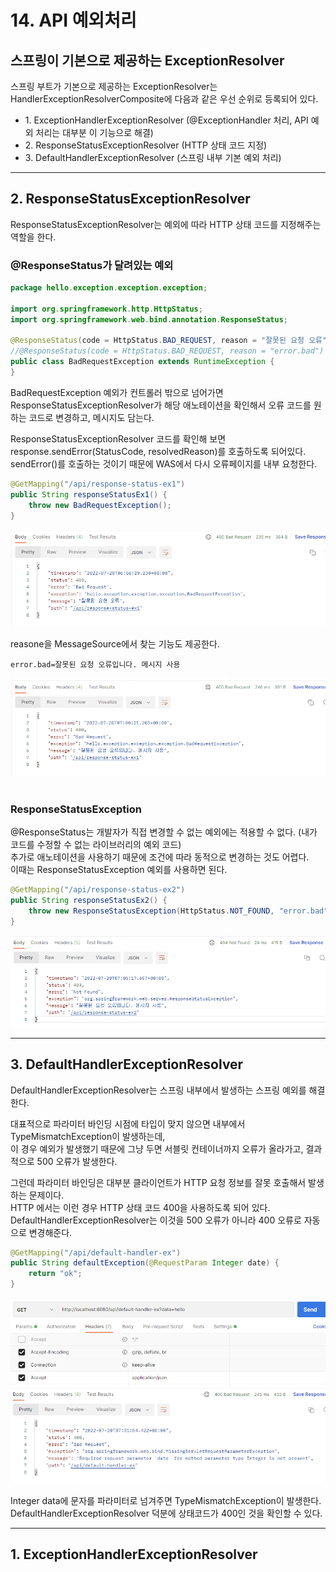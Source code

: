 # 14. API 예외처리

## 스프링이 기본으로 제공하는 ExceptionResolver

스프링 부트가 기본으로 제공하는 ExceptionResolver는  
HandlerExceptionResolverComposite에 다음과 같은 우선 순위로 등록되어 있다.  

- 1\. ExceptionHandlerExceptionResolver  (@ExceptionHandler 처리, API 예외 처리는 대부분 이 기능으로 해결)
- 2\. ResponseStatusExceptionResolver  (HTTP 상태 코드 지정)
- 3\. DefaultHandlerExceptionResolver  (스프링 내부 기본 예외 처리)

---

## 2. ResponseStatusExceptionResolver

ResponseStatusExceptionResolver는 예외에 따라 HTTP 상태 코드를 지정해주는 역할을 한다.

### @ResponseStatus가 달려있는 예외
```java
package hello.exception.exception.exception;

import org.springframework.http.HttpStatus;
import org.springframework.web.bind.annotation.ResponseStatus;

@ResponseStatus(code = HttpStatus.BAD_REQUEST, reason = "잘못된 요청 오류")
//@ResponseStatus(code = HttpStatus.BAD_REQUEST, reason = "error.bad")
public class BadRequestException extends RuntimeException {
}
```

BadRequestException 예외가 컨트롤러 밖으로 넘어가면  
ResponseStatusExceptionResolver가 해당 애노테이션을 확인해서 오류 코드를 원하는 코드로 변경하고, 메시지도 담는다.  
  
ResponseStatusExceptionResolver 코드를 확인해 보면 response.sendError(StatusCode, resolvedReason)를 호출하도록 되어있다.
sendError()를 호출하는 것이기 때문에 WAS에서 다시 오류페이지를 내부 요청한다.  

```java
@GetMapping("/api/response-status-ex1")
public String responseStatusEx1() {
    throw new BadRequestException();
}
```

![](img/api_exception_handling_07.png)  

reasone을 MessageSource에서 찾는 기능도 제공한다.

```properties
error.bad=잘못된 요청 오류입니다. 메시지 사용
```

![](img/api_exception_handling_08.png) 

#

### ResponseStatusException

@ResponseStatus는 개발자가 직접 변경할 수 없는 예외에는 적용할 수 없다. (내가 코드를 수정할 수 없는 라이브러리의 예외 코드)  
추가로 애노테이션을 사용하기 때문에 조건에 따라 동적으로 변경하는 것도 어렵다.  
이때는 ResponseStatusException 예외를 사용하면 된다.

```java
@GetMapping("/api/response-status-ex2")
public String responseStatusEx2() {
    throw new ResponseStatusException(HttpStatus.NOT_FOUND, "error.bad", new IllegalArgumentException());
}
```

![](img/api_exception_handling_09.png) 

---

## 3. DefaultHandlerExceptionResolver

DefaultHandlerExceptionResolver는 스프링 내부에서 발생하는 스프링 예외를 해결한다.  
  
대표적으로 파라미터 바인딩 시점에 타입이 맞지 않으면 내부에서 TypeMismatchException이 발생하는데,  
이 경우 예외가 발생했기 때문에 그냥 두면 서블릿 컨테이너까지 오류가 올라가고, 결과적으로 500 오류가 발생한다.  
  
그런데 파라미터 바인딩은 대부분 클라이언트가 HTTP 요청 정보를 잘못 호출해서 발생하는 문제이다.  
HTTP 에서는 이런 경우 HTTP 상태 코드 400을 사용하도록 되어 있다.  
DefaultHandlerExceptionResolver는 이것을 500 오류가 아니라 400 오류로 자동으로 변경해준다.  
  
```java
@GetMapping("/api/default-handler-ex")
public String defaultException(@RequestParam Integer date) {
    return "ok";
}
```

![](img/api_exception_handling_10.png) 

Integer data에 문자를 파라미터로 넘겨주면 TypeMismatchException이 발생한다.  
DefaultHandlerExceptionResolver 덕분에 상태코드가 400인 것을 확인할 수 있다.

---

## 1. ExceptionHandlerExceptionResolver






